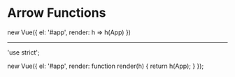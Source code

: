 # Arrow Functions

new Vue({
  el: '#app',
  render: h => h(App)
})

-------------------

'use strict';

new Vue({
  el: '#app',
  render: function render(h) {
    return h(App);
  }
});